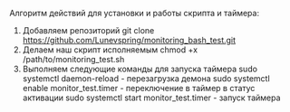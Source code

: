 Алгоритм действий для установки и работы скрипта и таймера:
1) Добавляем репозиторий git clone https://github.com/Lunevspring/monitoring_bash_test.git 
2) Делаем наш скрипт исполняемым chmod +x /path/to/monitoring_test.sh
3) Выполняем следующие команды для запуска таймера
sudo systemctl daemon-reload - перезагрузка демона
sudo systemctl enable monitor_test.timer - переключение в таймер в статус активации
sudo systemctl start monitor_test.timer - запуск таймера
